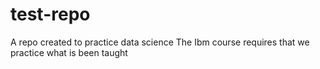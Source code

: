 # test-repo
A repo created to practice data science
The Ibm course requires that we practice what is been taught
